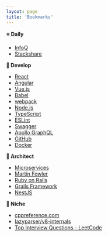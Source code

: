 ```yaml
---
layout: page
title: 'Bookmarks'
---
```


**:star: Daily**
- [InfoQ](https://www.infoq.com/)
- [Stackshare](https://stackshare.io/)

**:wrench: Develop**
- [React](https://reactjs.org/)
- [Angular](https://angular.io/)
- [Vue.js](https://vuejs.org/)
- [Babel](https://babeljs.io/)
- [webpack](https://webpack.js.org/)
- [Node.js](https://nodejs.org/en/)
- [TypeScript](https://www.typescriptlang.org/)
- [ESLint](https://eslint.org/)
- [Swagger](https://swagger.io/)
- [Apollo GraphQL](https://www.apollographql.com/)
- [GitHub](https://github.com/)
- [Docker](https://www.docker.com/)

**:tokyo_tower: Architect**
- [Microservices](https://microservices.io/)
- [Martin Fowler](https://martinfowler.com/)
- [Ruby on Rails](https://rubyonrails.org/)
- [Grails Framework](https://grails.org/)
- [NestJS](https://docs.nestjs.com/)

**:game_die: Niche**
- [cppreference.com](https://en.cppreference.com/w/)
- [lazyparser/v8-internals](https://github.com/lazyparser/v8-internals/)
- [Top Interview Questions - LeetCode](https://leetcode.com/problemset/all/?listId=wpwgkgt)